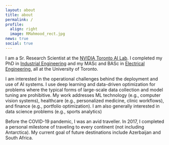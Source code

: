 ```yaml
---
layout: about
title: about
permalink: /
profile:
  align: right
  image: RMahmood_rect.jpg
news: true
social: true
---
```



I am a Sr. Research Scientist at the [NVIDIA Toronto AI Lab](https://nv-tlabs.github.io).
I completed my PhD in [Industrial Engineering](https://www.mie.utoronto.ca) and my MASc and BASc in [Electrical Engineering](https://www.ece.utoronto.ca), all at the University of Toronto. 



I am interested in the operational challenges behind the deployment and use of AI systems.
I use deep learning and data-driven optimization for problems where the typical forms of large-scale data collection and model tuning are prohibitive. 
My work addresses ML technology (e.g., computer vision systems), healthcare (e.g., personalized medicine, clinic workflows), and finance (e.g., portfolio optimization). 
I am also generally interested in data science problems (e.g., sports analytics)



Before the COVID-19 pandemic, I was an avid traveller. In 2017, I completed a personal milestone of traveling to every continent (not including Antarctica). My current goal of future destinations include Azerbaijan and South Africa.






